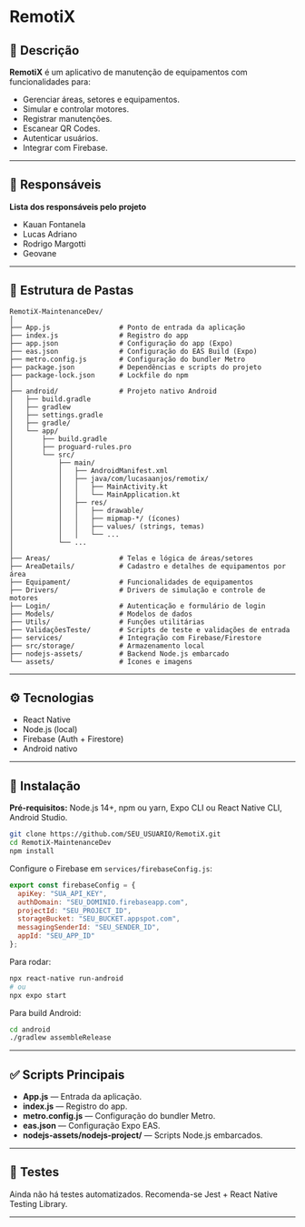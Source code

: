 # RemotiX

## 📱 Descrição

**RemotiX** é um aplicativo de manutenção de equipamentos com funcionalidades para:
- Gerenciar áreas, setores e equipamentos.
- Simular e controlar motores.
- Registrar manutenções.
- Escanear QR Codes.
- Autenticar usuários.
- Integrar com Firebase.

---

## 📱 Responsáveis
**Lista dos responsáveis pelo projeto**
- Kauan Fontanela
- Lucas Adriano
- Rodrigo Margotti
- Geovane

---

## 📁 Estrutura de Pastas

```
RemotiX-MaintenanceDev/
│
├── App.js                 # Ponto de entrada da aplicação
├── index.js               # Registro do app
├── app.json               # Configuração do app (Expo)
├── eas.json               # Configuração do EAS Build (Expo)
├── metro.config.js        # Configuração do bundler Metro
├── package.json           # Dependências e scripts do projeto
├── package-lock.json      # Lockfile do npm
│
├── android/               # Projeto nativo Android
│   ├── build.gradle
│   ├── gradlew
│   ├── settings.gradle
│   ├── gradle/
│   └── app/
│       ├── build.gradle
│       ├── proguard-rules.pro
│       └── src/
│           ├── main/
│           │   ├── AndroidManifest.xml
│           │   ├── java/com/lucasaanjos/remotix/
│           │   │   ├── MainActivity.kt
│           │   │   └── MainApplication.kt
│           │   ├── res/
│           │   │   ├── drawable/
│           │   │   ├── mipmap-*/ (ícones)
│           │   │   ├── values/ (strings, temas)
│           │   │   └── ...
│           └── ...
│
├── Areas/                 # Telas e lógica de áreas/setores
├── AreaDetails/           # Cadastro e detalhes de equipamentos por área
├── Equipament/            # Funcionalidades de equipamentos
├── Drivers/               # Drivers de simulação e controle de motores
├── Login/                 # Autenticação e formulário de login
├── Models/                # Modelos de dados
├── Utils/                 # Funções utilitárias
├── ValidaçõesTeste/       # Scripts de teste e validações de entrada
├── services/              # Integração com Firebase/Firestore
├── src/storage/           # Armazenamento local
├── nodejs-assets/         # Backend Node.js embarcado
└── assets/                # Ícones e imagens
```

---

## ⚙️ Tecnologias

- React Native
- Node.js (local)
- Firebase (Auth + Firestore)
- Android nativo

---

## 🚀 Instalação

**Pré-requisitos:** Node.js 14+, npm ou yarn, Expo CLI ou React Native CLI, Android Studio.

```bash
git clone https://github.com/SEU_USUARIO/RemotiX.git
cd RemotiX-MaintenanceDev
npm install
```

Configure o Firebase em `services/firebaseConfig.js`:

```js
export const firebaseConfig = {
  apiKey: "SUA_API_KEY",
  authDomain: "SEU_DOMINIO.firebaseapp.com",
  projectId: "SEU_PROJECT_ID",
  storageBucket: "SEU_BUCKET.appspot.com",
  messagingSenderId: "SEU_SENDER_ID",
  appId: "SEU_APP_ID"
};
```

Para rodar:

```bash
npx react-native run-android
# ou
npx expo start
```

Para build Android:

```bash
cd android
./gradlew assembleRelease
```

---

## ✅ Scripts Principais

- **App.js** — Entrada da aplicação.
- **index.js** — Registro do app.
- **metro.config.js** — Configuração do bundler Metro.
- **eas.json** — Configuração Expo EAS.
- **nodejs-assets/nodejs-project/** — Scripts Node.js embarcados.

---


## 🧪 Testes

Ainda não há testes automatizados. Recomenda-se Jest + React Native Testing Library.

---
